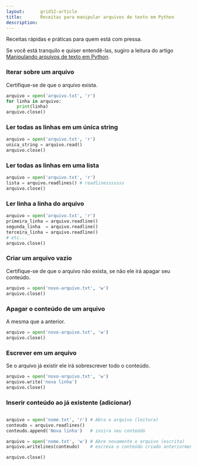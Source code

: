 ```yaml
---
layout:      grid12-article
title:       Receitas para manipular arquivos de texto em Python
description: 
---
```


Receitas rápidas e práticas para quem está com pressa.

Se você está tranquilo e quiser entendê-las, sugiro a leitura do artigo 
[Manipulando arquivos de texto em Python](/python/manipulando-arquivos-de-texto/).



### Iterar sobre um arquivo

Certifique-se de que o arquivo exista.

```python
arquivo = open('arquivo.txt', 'r')
for linha in arquivo:
    print(linha)
arquivo.close()
```


### Ler todas as linhas em um única string

```python
arquivo = open('arquivo.txt', 'r')
unica_string = arquivo.read()
arquivo.close()
```


### Ler todas as linhas em uma lista

```python
arquivo = open('arquivo.txt', 'r')
lista = arquivo.readlines() # readlinesssssss
arquivo.close()
```


### Ler linha a linha do arquivo

```python
arquivo = open('arquivo.txt', 'r')
primeira_linha = arquivo.readline()
segunda_linha  = arquivo.readline()
terceira_linha = arquivo.readline()
# etc...
arquivo.close()
```


### Criar um arquivo vazio

Certifique-se de que o arquivo não exista, se não ele irá apagar seu conteúdo.

```python
arquivo = open('novo-arquivo.txt', 'w')
arquivo.close()
```


### Apagar o conteúdo de um arquivo

A mesma que a anterior.

```python
arquivo = open('novo-arquivo.txt', 'w')
arquivo.close()
```


### Escrever em um arquivo

Se o arquivo já existir ele irá sobrescrever todo o conteúdo.

```python
arquivo = open('novo-arquivo.txt', 'w')
arquivo.write('nova linha')
arquivo.close()
```



### Inserir conteúdo ao já existente (adicionar)

```python

arquivo = open('nome.txt', 'r') # Abra o arquivo (leitura)
conteudo = arquivo.readlines()
conteudo.append('Nova linha')   # insira seu conteúdo

arquivo = open('nome.txt', 'w') # Abre novamente o arquivo (escrita)
arquivo.writelines(conteudo)    # escreva o conteúdo criado anteriormente nele.

arquivo.close()
```